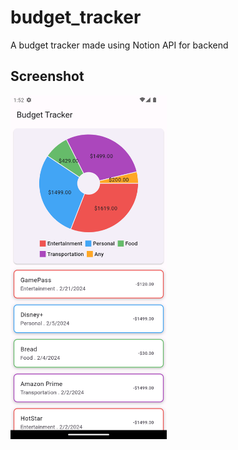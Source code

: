 # budget_tracker

A budget tracker made using Notion API for backend

## Screenshot

<!-- ![Screenshot](/screenshots/HomeScreen.png) -->
<img src="screenshots/HomeScreen.png" width=250 height=550>
